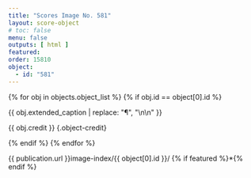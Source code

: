 ```yaml
---
title: "Scores Image No. 581"
layout: score-object
# toc: false
menu: false
outputs: [ html ]
featured: 
order: 15810
object:
  - id: "581"
---
```


{% for obj in objects.object_list %}
{% if obj.id == object[0].id %}

{{ obj.extended_caption | replace: "¶", "\n\n" }}

{{ obj.credit }} {.object-credit}

{% endif %}
{% endfor %}

<div class="object-credit object-url is-print-only">

{{ publication.url }}image-index/{{ object[0].id }}/ {% if featured %}*{% endif %}

</div>
